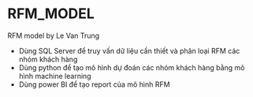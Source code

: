 # RFM_MODEL
RFM model by Le Van Trung
- Dùng SQL Server để truy vấn dữ liệu cần thiết và phân loại RFM các nhóm khách hàng
- Dùng python để tạo mô hình dự đoán các nhóm khách hàng bằng mô hình machine learning
- Dùng power BI để tạo report của mô hình RFM
